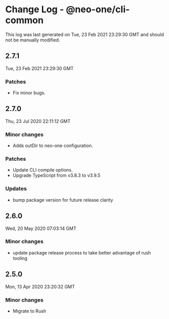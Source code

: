 # Change Log - @neo-one/cli-common

This log was last generated on Tue, 23 Feb 2021 23:29:30 GMT and should not be manually modified.

## 2.7.1
Tue, 23 Feb 2021 23:29:30 GMT

### Patches

- Fix minor bugs.

## 2.7.0
Thu, 23 Jul 2020 22:11:12 GMT

### Minor changes

- Adds outDir to neo-one configuration.

### Patches

- Update CLI compile options.
- Upgrade TypeScript from v3.8.3 to v3.9.5

### Updates

- bump package version for future release clarity

## 2.6.0
Wed, 20 May 2020 07:03:14 GMT

### Minor changes

- update package release process to take better advantage of rush tooling

## 2.5.0
Mon, 13 Apr 2020 23:20:32 GMT

### Minor changes

- Migrate to Rush

